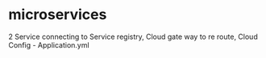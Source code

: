 # microservices
2 Service connecting to Service registry, Cloud gate way to re route, Cloud Config - Application.yml
